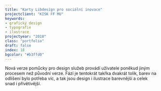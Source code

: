 ```yaml
---
title: "Karty Libdesign pro sociální inovace"
projectclient: "KISK FF MU"
keywords: 
- grafický design
- typografie
- ilustrace
projectyear: "2018"
class: "portfolio"
draft: false
index: 18
bgcolor: "#b3ffd0"
---
```



Nová verze pomůcky pro design služeb provádí uživatele poněkud jiným procesem než původní verze. Fází je tentokrát takřka dvakrát tolik, barev na odlišení bylo potřeba víc, a&nbsp;tak jsou design i&nbsp;ilustrace barevnější a&nbsp;celek snad i&nbsp;přívětivější.
